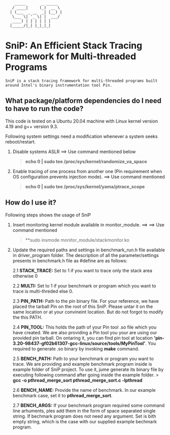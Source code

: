         _____       _ _____  
       / ____|     (_)  __ \
      | (___  _ __  _| |__) |
       \___ \| '_ \| |  ___/
       ____) | | | | | |     
      |_____/|_| |_|_|_|     
SniP: An Efficient Stack Tracing Framework for Multi-threaded Programs
=======================================================================
    SniP is a stack tracing framework for multi-threaded programs built around Intel's binary instrumentation tool Pin.

## What package/platform dependencies do I need to have to run the code?

  This code is tested on a Ubuntu 20.04 machine with Linux kernel version 4.19 and g++ version 9.3.

  Following system settings need a modification whenever a system seeks reboot/restart.

  1. Disable systems ASLR ==> Use command mentioned below
      > **echo 0 | sudo tee /proc/sys/kernel/randomize_va_space**

  2. Enable tracing of one process from another one (Pin requirement when OS configuration prevents injection mode). ==> Use command mentioned
      > **echo 0 | sudo tee /proc/sys/kernel/yama/ptrace_scope**

## How do I use it?

  Following steps shows the usage of SniP

  1. Insert monitoring kernel module available in monitor_module. ==> ==> Use command mentioned
      > **sudo insmode monitor_module/stackmonitor.ko

  2. Update the required paths and settings in benchmark_run.h file available in driver_program folder. The description of all the parameter/settings presents in benchmark.h file as #define are as follows:

      2.1 **STACK_TRACE:** Set to 1 if you want to trace only the stack area otherwise 0

      2.2 **MULTI:** Set to 1 if your benchmark or program which you want to trace is multi-threded else 0.

      2.3 **PIN_PATH:** Path to the pin binary file. For your reference, we have placed the tarball Pin on the root of this SniP. Please untar it on the same location or at your convineint location. But do not forgot to modify the this PATH.

      2.4 **PIN_TOOL:** This holds the path of your Pin tool .so file which you have created. We are also providing a Pin tool you your are using our provided pin tarball. On ontaring it, you can find pin tool at location **'pin-3.20-98437-gf02b61307-gcc-linux/source/tools/MyPinTool'**. You required to generate .so binary by invoking **make** command.

      2.5 **BENCH_PATH:** Path to your benchmark or program you want to trace. We are providing and example benchmark program inside is example folder of SniP project. To use it, jume generate its binary file by executing following command after going inside the example folder.
          > **gcc -o pthread_merge_sort pthread_merge_sort.c -lpthread**

      2.6 **BENCH_NAME:** Provide the name of benchmark. In our example benchmark case, set it to **pthread_merge_sort**.

      2.7 **BENCH_ARGS:** If your benchmark program required some command line arhuments, ples add them in the form of space separated single string. If bechmark program does not need any argument. Set is bith empty string, which is the case with our supplied example bechmark program.
      
